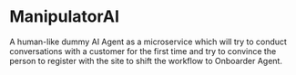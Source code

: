 # ManipulatorAI
A human-like dummy AI Agent as a microservice which will try to conduct conversations with a customer for the first time and try to convince the person to register with the site to shift the workflow to Onboarder Agent.
